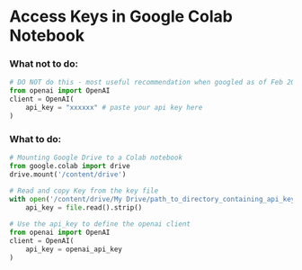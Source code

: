 # Access Keys in Google Colab Notebook

### What not to do:

```python
# DO NOT do this - most useful recommendation when googled as of Feb 2024
from openai import OpenAI
client = OpenAI(
    api_key = "xxxxxx" # paste your api key here
)
```

### What to do:

```python
# Mounting Google Drive to a Colab notebook
from google.colab import drive
drive.mount('/content/drive')

# Read and copy Key from the key file
with open('/content/drive/My Drive/path_to_directory_containing_api_key_txt_file/openai_api_key.txt', 'r') as file:
    api_key = file.read().strip()
    
# Use the api_key to define the openai client
from openai import OpenAI
client = OpenAI(
    api_key = openai_api_key
)
```
